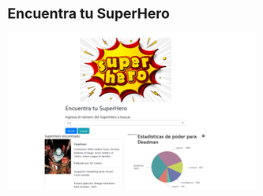 # Encuentra tu SuperHero

![Encuentra tu SuperHero](/assets/img/superhero.png "'Encuentra tu SuperHero'")